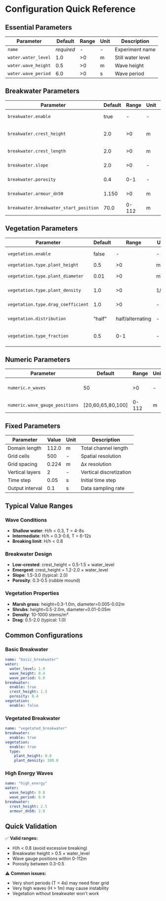 # Configuration Quick Reference

## Essential Parameters

| Parameter | Default | Range | Unit | Description |
|-----------|---------|-------|------|-------------|
| `name` | *required* | - | - | Experiment name |
| `water.water_level` | 1.0 | >0 | m | Still water level |
| `water.wave_height` | 0.5 | >0 | m | Wave height |
| `water.wave_period` | 6.0 | >0 | s | Wave period |

## Breakwater Parameters

| Parameter | Default | Range | Unit | Description |
|-----------|---------|-------|------|-------------|
| `breakwater.enable` | true | - | - | Enable breakwater |
| `breakwater.crest_height` | 2.0 | >0 | m | Height above seafloor |
| `breakwater.crest_length` | 2.0 | >0 | m | Crest length |
| `breakwater.slope` | 2.0 | >0 | - | Side slope (H:V) |
| `breakwater.porosity` | 0.4 | 0-1 | - | Porosity coefficient |
| `breakwater.armour_dn50` | 1.150 | >0 | m | Stone diameter |
| `breakwater.breakwater_start_position` | 70.0 | 0-112 | m | X-position |

## Vegetation Parameters

| Parameter | Default | Range | Unit | Description |
|-----------|---------|-------|------|-------------|
| `vegetation.enable` | false | - | - | Enable vegetation |
| `vegetation.type.plant_height` | 0.5 | >0 | m | Plant height |
| `vegetation.type.plant_diameter` | 0.01 | >0 | m | Stem diameter |
| `vegetation.type.plant_density` | 1.0 | >0 | 1/m² | Stem density |
| `vegetation.type.drag_coefficient` | 1.0 | >0 | - | Drag coefficient |
| `vegetation.distribution` | "half" | half/alternating | - | Spatial pattern |
| `vegetation.type_fraction` | 0.5 | 0-1 | - | Primary type fraction |

## Numeric Parameters

| Parameter | Default | Range | Unit | Description |
|-----------|---------|-------|------|-------------|
| `numeric.n_waves` | 50 | >0 | - | Number of wave periods |
| `numeric.wave_gauge_positions` | [20,60,65,80,100] | 0-112 | m | Gauge X-positions |

## Fixed Parameters

| Parameter | Value | Unit | Description |
|-----------|--------|------|-------------|
| Domain length | 112.0 | m | Total channel length |
| Grid cells | 500 | - | Spatial resolution |
| Grid spacing | 0.224 | m | Δx resolution |
| Vertical layers | 2 | - | Vertical discretization |
| Time step | 0.05 | s | Initial time step |
| Output interval | 0.1 | s | Data sampling rate |

## Typical Value Ranges

### Wave Conditions
- **Shallow water**: H/h < 0.3, T = 4-8s
- **Intermediate**: H/h = 0.3-0.6, T = 6-12s  
- **Breaking limit**: H/h < 0.8

### Breakwater Design
- **Low-crested**: crest_height = 0.5-1.5 × water_level
- **Emergent**: crest_height = 1.2-2.0 × water_level
- **Slope**: 1.5-3.0 (typical: 2.0)
- **Porosity**: 0.3-0.5 (rubble mound)

### Vegetation Properties  
- **Marsh grass**: height=0.3-1.0m, diameter=0.005-0.02m
- **Shrubs**: height=0.5-2.0m, diameter=0.01-0.05m
- **Density**: 10-1000 stems/m²
- **Drag**: 0.5-2.0 (typical: 1.0)

## Common Configurations

### Basic Breakwater
```yaml
name: "basic_breakwater"
water:
  water_level: 1.0
  wave_height: 0.4
  wave_period: 6.0
breakwater:
  enable: true
  crest_height: 1.5
  porosity: 0.4
vegetation:
  enable: false
```

### Vegetated Breakwater
```yaml
name: "vegetated_breakwater"
breakwater:
  enable: true
vegetation:
  enable: true
  type:
    plant_height: 0.8
    plant_density: 100.0
```

### High Energy Waves
```yaml
name: "high_energy"
water:
  wave_height: 0.8
  wave_period: 8.0
breakwater:
  crest_height: 2.5
  armour_dn50: 2.0
```

## Quick Validation

✅ **Valid ranges:**
- H/h < 0.8 (avoid excessive breaking)
- Breakwater height > 0.5 × water_level
- Wave gauge positions within 0-112m
- Porosity between 0.3-0.5

⚠️ **Common issues:**
- Very short periods (T < 4s) may need finer grid
- Very high waves (H > 1m) may cause instability  
- Vegetation without breakwater won't work